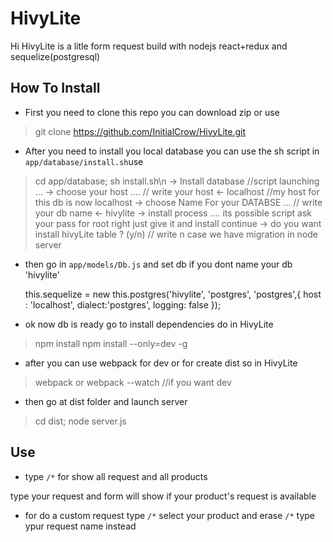 HivyLite
===================

Hi HivyLite is a litle form request build with nodejs react+redux and sequelize(postgresql)

How To Install
--------------

- First you need to clone this repo you can download zip or use

>git clone https://github.com/InitialCrow/HivyLite.git


- After you need to install you local database you can use the sh script in `app/database/install.sh`use

> cd app/database; sh install.sh\n
> -> Install database //script launching ...
> -> choose your host .... // write your host
> <- localhost //my host for this db is now localhost
> -> choose Name For your DATABSE ... // write your db name
> <- hivylite
> -> install process .... 
> its possible script ask your pass for root right just give it and install continue
> -> do you want install hivyLite table ? (y/n) // write n case we have migration in node server

- then go in `app/models/Db.js` and set db if you dont name your db 'hivylite'
								


    this.sequelize = new this.postgres('hivylite', 'postgres', 'postgres',{
				host : 'localhost',
				dialect:'postgres',
				logging: false
			});

- ok now db is ready go to install dependencies  do in HivyLite

> npm install
> npm install --only=dev -g

- after you can use webpack for dev or for create dist  so in HivyLite

> webpack 
> or
> webpack --watch //if you want dev

- then go at dist folder and launch server

> cd dist; node server.js

Use
--------------

- type `/*` for show all request and all products

type your request and form will show if your product's request is available 

- for do a custom request type `/*` select your product and erase `/*` type ypur request name instead
